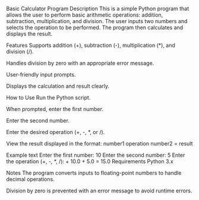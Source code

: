 Basic Calculator Program
Description
This is a simple Python program that allows the user to perform basic arithmetic operations: addition, subtraction, multiplication, and division. The user inputs two numbers and selects the operation to be performed. The program then calculates and displays the result.

Features
Supports addition (+), subtraction (-), multiplication (*), and division (/).

Handles division by zero with an appropriate error message.

User-friendly input prompts.

Displays the calculation and result clearly.

How to Use
Run the Python script.

When prompted, enter the first number.

Enter the second number.

Enter the desired operation (+, -, *, or /).

View the result displayed in the format:
number1 operation number2 = result

Example
text
Enter the first number: 10
Enter the second number: 5
Enter the operation (+, -, *, /): +
10.0 + 5.0 = 15.0
Requirements
Python 3.x

Notes
The program converts inputs to floating-point numbers to handle decimal operations.

Division by zero is prevented with an error message to avoid runtime errors.
